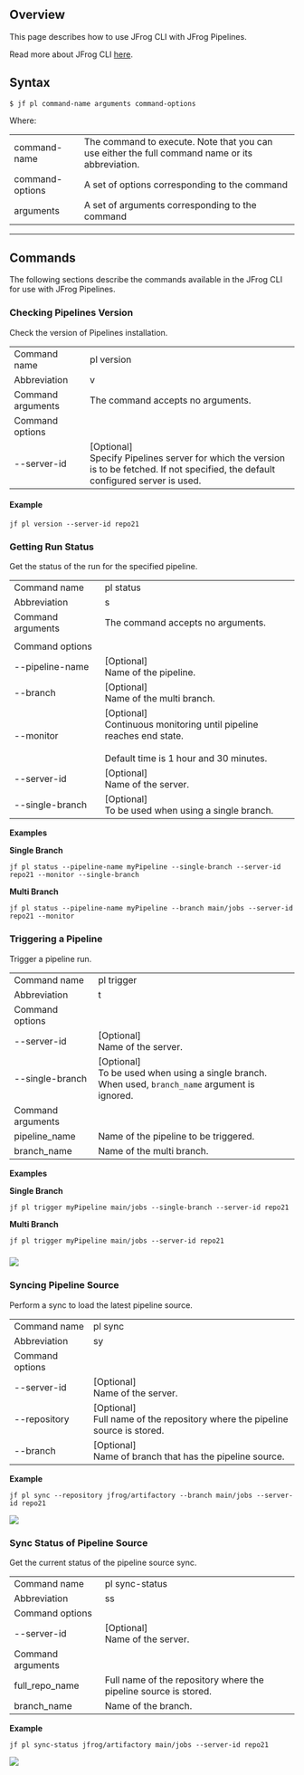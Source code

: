 Overview
--------

This page describes how to use JFrog CLI with JFrog Pipelines.

Read more about JFrog CLI [here](https://jfrog-external.fluidtopics.net/r/help/JFrog-CLI/JFrog-CLI).

Syntax
------

	$ jf pl command-name arguments command-options

Where:

|                 |                                                                                                 |
|-----------------|-------------------------------------------------------------------------------------------------|
| command-name    | The command to execute. Note that you can use either the full command name or its abbreviation. |
| command-options | A set of options corresponding to the command                                                   |
| arguments       | A set of arguments corresponding to the command                                                 |

* * *

Commands
--------

The following sections describe the commands available in the JFrog CLI for use with JFrog Pipelines.

### Checking Pipelines Version

Check the version of Pipelines installation.

|                   |                                                                                                                                           |
|-------------------|-------------------------------------------------------------------------------------------------------------------------------------------|
| Command name      | pl version                                                                                                                                |
| Abbreviation      | v                                                                                                                                         |
| Command arguments | The command accepts no arguments.                                                                                                         |
| Command options   |                                                                                                                                           |
| --server-id       | \[Optional\]<br>Specify Pipelines server for which the version is to be fetched. If not specified, the default configured server is used. |

#### **Example**

	jf pl version --server-id repo21

### Getting Run Status

Get the status of the run for the specified pipeline.

|                   |                                                                                                                       |
|-------------------|-----------------------------------------------------------------------------------------------------------------------|
| Command name      | pl status                                                                                                             |
| Abbreviation      | s                                                                                                                     |
| Command arguments | The command accepts no arguments.                                                                                     |
|                   |                                                                                                                       |
| Command options   |                                                                                                                       |
| --pipeline-name   | \[Optional\]<br>Name of the pipeline.                                                                                 |
| --branch          | \[Optional\]<br>Name of the multi branch.                                                                             |
| --monitor         | \[Optional\]<br>Continuous monitoring until pipeline reaches end state.<br><br>Default time is 1 hour and 30 minutes. |
| --server-id       | \[Optional\]<br>Name of the server.                                                                                   |
| --single-branch   | \[Optional\]<br>To be used when using a single branch.                                                                |

**Examples**

**Single Branch**

	jf pl status --pipeline-name myPipeline --single-branch --server-id repo21 --monitor --single-branch

**Multi Branch**

	jf pl status --pipeline-name myPipeline --branch main/jobs --server-id repo21 --monitor

### Triggering a Pipeline

Trigger a pipeline run.

|                   |                                                                                                      |
|-------------------|------------------------------------------------------------------------------------------------------|
| Command name      | pl trigger                                                                                           |
| Abbreviation      | t                                                                                                    |
| Command options   |                                                                                                      |
| --server-id       | \[Optional\]<br>Name of the server.                                                                  |
| --single-branch   | \[Optional\]<br>To be used when using a single branch. When used, `branch_name` argument is ignored. |
| Command arguments |                                                                                                      |
| pipeline_name     | Name of the pipeline to be triggered.                                                                |
| branch_name       | Name of the multi branch.                                                                            |

**Examples**

**Single Branch**

	jf pl trigger myPipeline main/jobs --single-branch --server-id repo21

**Multi Branch**

	jf pl trigger myPipeline main/jobs --server-id repo21

### ![](attachments/180127127/180127382.png)

### Syncing Pipeline Source

Perform a sync to load the latest pipeline source.

|                 |                                                                                  |
|-----------------|----------------------------------------------------------------------------------|
| Command name    | pl sync                                                                          |
| Abbreviation    | sy                                                                               |
| Command options |                                                                                  |
| --server-id     | \[Optional\]<br>Name of the server.                                              |
| --repository    | \[Optional\]<br>Full name of the repository where the pipeline source is stored. |
| --branch        | \[Optional\]<br>Name of branch that has the pipeline source.                     |

**Example**

	jf pl sync --repository jfrog/artifactory --branch main/jobs --server-id repo21

![](attachments/180127127/180127380.png)

### Sync Status of Pipeline Source

Get the current status of the pipeline source sync.

|                   |                                                                  |
|-------------------|------------------------------------------------------------------|
| Command name      | pl sync-status                                                   |
| Abbreviation      | ss                                                               |
| Command options   |                                                                  |
| --server-id       | \[Optional\]<br>Name of the server.                              |
| Command arguments |                                                                  |
| full\_repo\_name  | Full name of the repository where the pipeline source is stored. |
| branch_name       | Name of the branch.                                              |

**Example**

	jf pl sync-status jfrog/artifactory main/jobs --server-id repo21

![](attachments/180127127/180127381.png)
